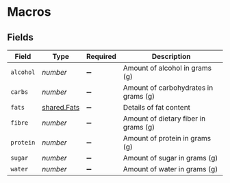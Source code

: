 # Macros


## Fields

| Field                                             | Type                                              | Required                                          | Description                                       |
| ------------------------------------------------- | ------------------------------------------------- | ------------------------------------------------- | ------------------------------------------------- |
| `alcohol`                                         | *number*                                          | :heavy_minus_sign:                                | Amount of alcohol in grams (g)                    |
| `carbs`                                           | *number*                                          | :heavy_minus_sign:                                | Amount of carbohydrates in grams (g)              |
| `fats`                                            | [shared.Fats](../../../sdk/models/shared/fats.md) | :heavy_minus_sign:                                | Details of fat content                            |
| `fibre`                                           | *number*                                          | :heavy_minus_sign:                                | Amount of dietary fiber in grams (g)              |
| `protein`                                         | *number*                                          | :heavy_minus_sign:                                | Amount of protein in grams (g)                    |
| `sugar`                                           | *number*                                          | :heavy_minus_sign:                                | Amount of sugar in grams (g)                      |
| `water`                                           | *number*                                          | :heavy_minus_sign:                                | Amount of water in grams (g)                      |